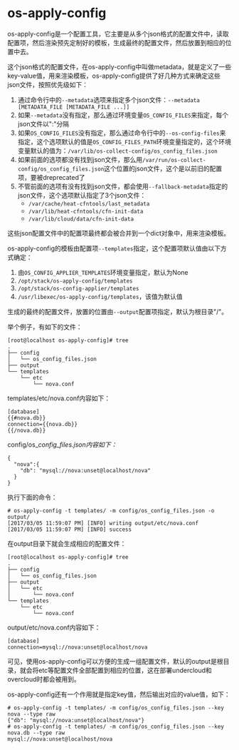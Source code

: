 # os-apply-config

os-apply-config是一个配置工具，它主要是从多个json格式的配置文件中，读取配置项，然后渲染预先定制好的模板，生成最终的配置文件，然后放置到相应的位置中去。

这个json格式的配置文件，在os-apply-config中叫做metadata，就是定义了一些key-value值，用来渲染模板，os-apply-config提供了好几种方式来确定这些json文件，按照优先级如下：

1. 通过命令行中的`--metadata`选项来指定多个json文件：`--metadata [METADATA_FILE [METADATA_FILE ...]]`
2. 如果`--metadata`没有指定，那么通过环境变量`OS_CONFIG_FILES`来指定，每个json文件以":"分隔
3. 如果`OS_CONFIG_FILES`没有指定，那么通过命令行中的`--os-config-files`来指定，这个选项默认的值是`OS_CONFIG_FILES_PATH`环境变量指定的，这个环境变量默认的值为：`/var/lib/os-collect-config/os_config_files.json`
4. 如果前面的选项都没有找到json文件，那么用`/var/run/os-collect-config/os_config_files.json`这个位置的json文件，这个是以前旧的配置项，要被dreprecated了
5. 不管前面的选项有没有找到json文件，都会使用`--fallback-metadata`指定的json文件，这个选项默认指定了3个json文件：
   * `/var/cache/heat-cfntools/last_metadata`
   * `/var/lib/heat-cfntools/cfn-init-data`
   * `/var/lib/cloud/data/cfn-init-data`

这些json配置文件中的配置项最终都会被合并到一个dict对象中，用来渲染模板。

os-apply-config的模板由配置项`--templates`指定，这个配置项默认值由以下方式确定：

1. 由`OS_CONFIG_APPLIER_TEMPLATES`环境变量指定，默认为None
2. `/opt/stack/os-apply-config/templates`
3. `/opt/stack/os-config-applier/templates`
4. `/usr/libexec/os-apply-config/templates`，该值为默认值

生成的最终的配置文件，放置的位置由`--output`配置项指定，默认为根目录"/"。

举个例子，有如下的文件：

```
[root@localhost os-apply-config]# tree
.
├── config
│   └── os_config_files.json
├── output
└── templates
    └── etc
        └── nova.conf
```

templates/etc/nova.conf内容如下：

```
[database]
{{#nova.db}}
connection={{nova.db}}
{{/nova.db}}
```

config/os\__config\_files.json内容如下：_

```
{
  "nova":{
    "db": "mysql://nova:unset@localhost/nova"
  }
}
```

执行下面的命令：

```
# os-apply-config -t templates/ -m config/os_config_files.json -o output/
[2017/03/05 11:59:07 PM] [INFO] writing output/etc/nova.conf
[2017/03/05 11:59:07 PM] [INFO] success
```

在output目录下就会生成相应的配置文件：

```
[root@localhost os-apply-config]# tree
.
├── config
│   └── os_config_files.json
├── output
│   └── etc
│       └── nova.conf
└── templates
    └── etc
        └── nova.conf
```

output/etc/nova.conf内容如下：

```
[database]
connection=mysql://nova:unset@localhost/nova
```

可见，使用os-apply-config可以方便的生成一组配置文件，默认的output是根目录，就会将etc等配置文件全部配置到相应的位置，这在部署undercloud和overcloud时都会被用到。

os-apply-config还有一个作用就是指定key值，然后输出对应的value值，如下：

```
# os-apply-config -t templates/ -m config/os_config_files.json --key nova --type raw
{"db": "mysql://nova:unset@localhost/nova"}
# os-apply-config -t templates/ -m config/os_config_files.json --key nova.db --type raw
mysql://nova:unset@localhost/nova
```



